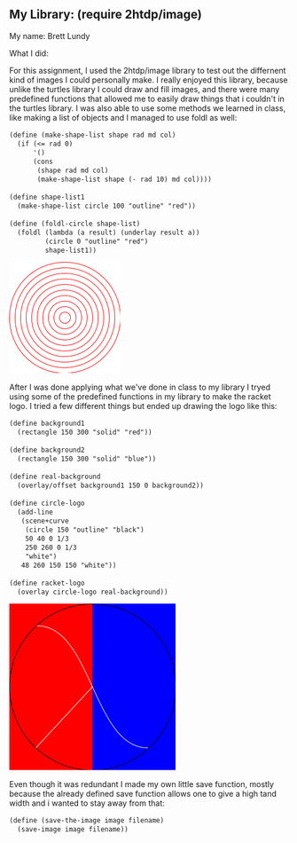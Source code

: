 ## My Library:  (require  2htdp/image)
My name: Brett Lundy

What I did:

For this assignment, I used the  2htdp/image library to test out the differnent kind of images I could  personally make. I really enjoyed this library, because unlike the turtles library I could draw and fill images, and there were many predefined functions that allowed me to easily draw things that i couldn't in the turtles library. I was also able to use some methods we learned in class, like making a list of objects and I managed to use foldl as well:
```racket
(define (make-shape-list shape rad md col)
  (if (<= rad 0)
      '()
      (cons
       (shape rad md col)
       (make-shape-list shape (- rad 10) md col))))

(define shape-list1
  (make-shape-list circle 100 "outline" "red"))

(define (foldl-circle shape-list)
  (foldl (lambda (a result) (underlay result a))
         (circle 0 "outline" "red")
         shape-list1))
```
![test image1](/test-save2?raw=true "Target")

After I was done applying what we've done in class to my library I tryed using some of the predefined functions in my library to make the racket logo. I tried a few different things but ended up drawing the logo like this:
```racket
(define background1
  (rectangle 150 300 "solid" "red"))

(define background2
  (rectangle 150 300 "solid" "blue"))

(define real-background
  (overlay/offset background1 150 0 background2))

(define circle-logo
  (add-line
   (scene+curve
    (circle 150 "outline" "black")
    50 40 0 1/3
    250 260 0 1/3
    "white")
   48 260 150 150 "white"))

(define racket-logo
  (overlay circle-logo real-background))
```
![test image2](/test-save?raw=true "Racket logo")

Even though it was redundant I made my own little save function, mostly because the already defined save function allows one to give a high tand width and i wanted to stay away from that:
```racket
(define (save-the-image image filename)
  (save-image image filename))
```
